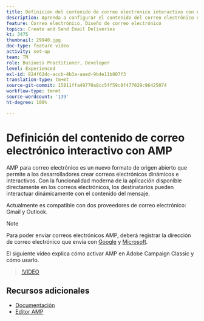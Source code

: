 ```yaml
---
title: Definición del contenido de correo electrónico interactivo con AMP
description: Aprenda a configurar el contenido del correo electrónico en formato AMP.
feature: Correo electrónico, Diseño de correo electrónico
topics: Create and Send Email Deliveries
kt: 3475
thumbnail: 29940.jpg
doc-type: feature video
activity: set-up
team: TM
role: Business Practitioner, Developer
level: Experienced
exl-id: 824f62dc-accb-4b3a-aaed-9b4e11b807f3
translation-type: tm+mt
source-git-commit: 15811ffa49770a8cc5ff59c8f477029c96425074
workflow-type: tm+mt
source-wordcount: '139'
ht-degree: 100%

---
```


# Definición del contenido de correo electrónico interactivo con AMP

AMP para correo electrónico es un nuevo formato de origen abierto que permite a los desarrolladores crear correos electrónicos dinámicos e interactivos. Con la funcionalidad moderna de la aplicación disponible directamente en los correos electrónicos, los destinatarios pueden interactuar dinámicamente con el contenido del mensaje.

Actualmente es compatible con dos proveedores de correo electrónico: Gmail y Outlook.

>[!NOTE]
>
>Para poder enviar correos electrónicos AMP, deberá registrar la dirección de correo electrónico que envía con [Google](https://developers.google.com/gmail/ampemail/register) y [Microsoft](https://docs.microsoft.com/en-us/outlook/amphtml/register-outlook).

El siguiente vídeo explica cómo activar AMP en Adobe Campaign Classic y cómo usarlo.

>[!VIDEO](https://video.tv.adobe.com/v/29940?quality=12&learn=on)

## Recursos adicionales

* [Documentación](https://docs.adobe.com/content/help/es-ES/campaign-classic/using/sending-messages/sending-emails/defining-the-email-content.html)
* [Editor AMP](https://playground.amp.dev/)
